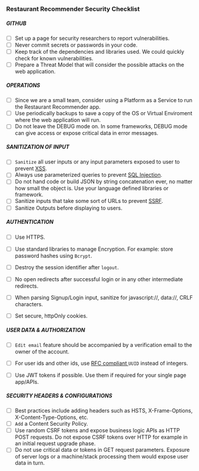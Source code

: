 ### Restaurant Recommender Security Checklist


##### GITHUB
- [ ] Set up a page for security researchers to report vulnerabilities.
- [ ] Never commit secrets or passwords in your code.
- [ ] Keep track of the dependencies and libraries used. We could quickly check for known vulnerabilities.
- [ ] Prepare a Threat Model that will consider the possible attacks on the web application.

##### OPERATIONS
- [ ] Since we are a small team, consider using a Platform as a Service to run the Restaurant Recommender app.
- [ ] Use periodically backups to save a copy of the OS or Virtual Enviroment where the web application will run.
- [ ] Do not leave the DEBUG mode on. In some frameworks, DEBUG mode can give access or expose critical data in error messages.

##### SANITIZATION OF INPUT
- [ ] `Sanitize` all user inputs or any input parameters exposed to user to prevent [XSS](https://en.wikipedia.org/wiki/Cross-site_scripting).
- [ ] Always use parameterized queries to prevent [SQL Injection](https://en.wikipedia.org/wiki/SQL_injection).
- [ ] Do not hand code or build JSON by string concatenation ever, no matter how small the object is. Use your language defined libraries or framework.
- [ ] Sanitize inputs that take some sort of URLs to prevent [SSRF](https://docs.google.com/document/d/1v1TkWZtrhzRLy0bYXBcdLUedXGb9njTNIJXa3u9akHM/edit#heading=h.t4tsk5ixehdd).
- [ ] Sanitize Outputs before displaying to users.

##### AUTHENTICATION
- [ ] Use HTTPS.
- [ ] Use standard libraries to manage Encryption. For example: store password hashes using `Bcrypt`.
- [ ] Destroy the session identifier after `logout`.
- [ ] No open redirects after successful login or in any other intermediate redirects.
- [ ] When parsing Signup/Login input, sanitize for javascript://, data://, CRLF characters.
- [ ] Set secure, httpOnly cookies.


##### USER DATA & AUTHORIZATION
- [ ] `Edit email` feature should be accompanied by a verification email to the owner of the account.
- [ ] For user ids and other ids, use [RFC compliant ](http://www.ietf.org/rfc/rfc4122.txt) `UUID` instead of integers.
- [ ] Use JWT tokens if possible. Use them if required for your single page app/APIs.


##### SECURITY HEADERS & CONFIGURATIONS

- [ ] Best practices include adding headers such as HSTS, X-Frame-Options, X-Content-Type-Options, etc.
- [ ] `Add` a Content Security Policy.
- [ ] Use random CSRF tokens and expose business logic APIs as HTTP POST requests. Do not expose CSRF tokens over HTTP for example in an initial request upgrade phase.
- [ ] Do not use critical data or tokens in GET request parameters. Exposure of server logs or a machine/stack processing them would expose user data in turn.
